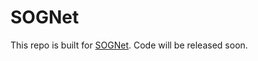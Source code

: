 # SOGNet
This repo is built for [SOGNet](https://arxiv.org/abs/1911.07527). Code will be released soon.
